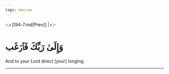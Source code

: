 ```yaml
---
tags: meccan
---
```


👈 [[94-7.md|Prev]] |  👉

# وَإِلَىٰ رَبِّكَ فَٱرۡغَب

And to your Lord direct [your] longing

---

